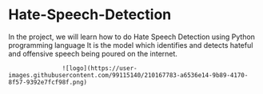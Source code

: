 # Hate-Speech-Detection
In the project, we will learn how to do Hate Speech Detection using Python programming language
It is the model which identifies and detects hateful and offensive speech being poured on the internet.



                   ![logo](https://user-images.githubusercontent.com/99115140/210167783-a6536e14-9b89-4170-8f57-9392e7fcf98f.png)

